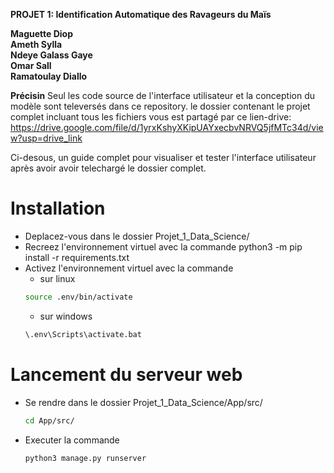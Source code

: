 **PROJET 1:  Identification Automatique des Ravageurs du Maïs**

**Maguette Diop**<br>
**Ameth Sylla**<br>
**Ndeye Galass Gaye**<br>
**Omar Sall**<br>
**Ramatoulay Diallo**<br>


**Précisin**
Seul les code source de l'interface utilisateur et la conception du modèle sont televersés dans ce repository. le dossier contenant le projet complet incluant tous les fichiers vous est partagé par ce lien-drive:
https://drive.google.com/file/d/1yrxKshyXKipUAYxecbvNRVQ5jfMTc34d/view?usp=drive_link

Ci-desous, un guide complet pour visualiser et tester l'interface utilisateur après avoir avoir telechargé le dossier complet.


# Installation

- Deplacez-vous dans le dossier Projet_1_Data_Science/
- Recreez l'environnement virtuel avec la commande 
        python3 -m pip install -r requirements.txt
- Activez l'environnement virtuel avec la commande
    * sur linux
    ```bash
    source .env/bin/activate
    ```
    * sur windows
    ```bash
    \.env\Scripts\activate.bat
    ```

# Lancement du serveur web

- Se rendre dans le dossier Projet_1_Data_Science/App/src/
    ```bash
    cd App/src/
    ```
- Executer la commande
    ```bash
    python3 manage.py runserver
    ```
